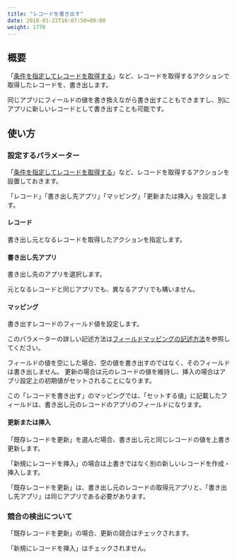 ```yaml
---
title: "レコードを書き出す"
date: 2018-01-22T16:07:50+09:00
weight: 1778
---
```


## 概要

「[条件を指定してレコードを取得する](../get_records_by_query/)」など、レコードを取得するアクションで取得したレコードを、書き出します。

同じアプリにフィールドの値を書き換えながら書き出すこともできますし、別にアプリに新しいレコードとして書き出すことも可能です。

## 使い方

### 設定するパラメーター

「[条件を指定してレコードを取得する](../get_records_by_query/)」など、レコードを取得するアクションを設置しておきます。

「レコード」「書き出し先アプリ」「マッピング」「更新または挿入」を設定します。

#### レコード

書き出し元となるレコードを取得したアクションを指定します。

#### 書き出し先アプリ

書き出し先のアプリを選択します。

元となるレコードと同じアプリでも、異なるアプリでも構いません。

#### マッピング

書き出すレコードのフィールド値を設定します。

このパラメーターの詳しい記述方法は[フィールドマッピングの記述方法](../../field_mapping/)を参照してください。

フィールドの値を空にした場合、空の値を書き出すのではなく、そのフィールドは書き出しません。
更新の場合は元のレコードの値を維持し、挿入の場合はアプリ設定上の初期値がセットされることになります。

この「レコードを書き出す」のマッピングでは、「セットする値」に記載したフィールドは、書き出し元のレコードのアプリのフィールドになります。

#### 更新または挿入

「既存レコードを更新」を選んだ場合、書き出し元と同じレコードの値を上書き更新します。

「新規にレコードを挿入」の場合は上書きではなく別の新しいレコードを作成・挿入します。

「既存レコードを更新」は、書き出し元のレコードの取得元アプリと、「書き出し先アプリ」は同じアプリである必要があります。


### 競合の検出について

「既存レコードを更新」の場合、更新の競合はチェックされます。

「新規にレコードを挿入」はチェックされません。